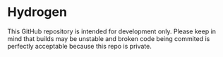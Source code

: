 # Hydrogen
This GitHub repository is intended for development only. Please keep in mind that builds may be unstable and broken code being commited is perfectly acceptable because this repo is private.
